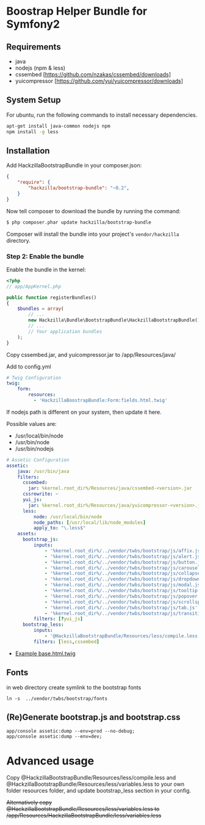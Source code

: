 Boostrap Helper Bundle for Symfony2
===================================

Requirements
------------

* java
* nodejs (npm & less)
* cssembed [https://github.com/nzakas/cssembed/downloads]
* yuicompressor [https://github.com/yui/yuicompressor/downloads]

System Setup
------------

For ubuntu, run the following commands to install necessary dependencies.

```bash
apt-get install java-common nodejs npm
npm install -g less
```

Installation
------------

Add HackzillaBootstrapBundle in your composer.json:

```json
{
    "require": {
        "hackzilla/bootstrap-bundle": "~0.2",
    }
}
```

Now tell composer to download the bundle by running the command:

``` bash
$ php composer.phar update hackzilla/bootstrap-bundle
```

Composer will install the bundle into your project's `vendor/hackzilla` directory.

### Step 2: Enable the bundle

Enable the bundle in the kernel:

``` php
<?php
// app/AppKernel.php

public function registerBundles()
{
    $bundles = array(
        // ...
        new Hackzilla\Bundle\BootstrapBundle\HackzillaBootstrapBundle(),
        // ...
        // Your application bundles
    );
}
```

Copy cssembed.jar, and yuicompressor.jar to /app/Resources/java/

Add to config.yml

```yml
# Twig Configuration
twig:
    form:
        resources:
          - 'HackzillaBoostrapBundle:Form:fields.html.twig'
```

If nodejs path is different on your system, then update it here.

Possible values are:
* /usr/local/bin/node
* /usr/bin/node
* /usr/bin/nodejs

```yml
# Assetic Configuration
assetic:
    java: /usr/bin/java
    filters:
      cssembed:
        jar: %kernel.root_dir%/Resources/java/cssembed-<version>.jar
      cssrewrite: ~
      yui_js:
        jar: %kernel.root_dir%/Resources/java/yuicompressor-<version>.jar
      less:
          node: /usr/local/bin/node
          node_paths: [/usr/local/lib/node_modules]
          apply_to: "\.less$"
    assets:
      bootstrap_js:
          inputs:
              - '%kernel.root_dir%/../vendor/twbs/bootstrap/js/affix.js'
              - '%kernel.root_dir%/../vendor/twbs/bootstrap/js/alert.js'
              - '%kernel.root_dir%/../vendor/twbs/bootstrap/js/button.js'
              - '%kernel.root_dir%/../vendor/twbs/bootstrap/js/carousel.js'
              - '%kernel.root_dir%/../vendor/twbs/bootstrap/js/collapse.js'
              - '%kernel.root_dir%/../vendor/twbs/bootstrap/js/dropdown.js'
              - '%kernel.root_dir%/../vendor/twbs/bootstrap/js/modal.js'
              - '%kernel.root_dir%/../vendor/twbs/bootstrap/js/tooltip.js'
              - '%kernel.root_dir%/../vendor/twbs/bootstrap/js/popover.js'
              - '%kernel.root_dir%/../vendor/twbs/bootstrap/js/scrollspy.js'
              - '%kernel.root_dir%/../vendor/twbs/bootstrap/js/tab.js'
              - '%kernel.root_dir%/../vendor/twbs/bootstrap/js/transition.js'
          filters: [?yui_js]
      bootstrap_less:
          inputs:
              - '@HackzillaBootstrapBundle/Resources/less/compile.less'
          filters: [less,cssembed]
```

- [Example base.html.twig](Resources/doc/base.html.twig)


Fonts
-----

in web directory create symlink to the bootstrap fonts

```ln -s  ../vendor/twbs/bootstrap/fonts```


(Re)Generate bootstrap.js and bootstrap.css
-------------------------------------------

```
app/console assetic:dump --env=prod --no-debug;
app/console assetic:dump --env=dev;
```

Advanced usage
==============

Copy @HackzillaBootstrapBundle/Resources/less/compile.less and @HackzillaBootstrapBundle/Resources/less/variables.less to your own folder resources folder, and update bootstrap_less section in your config.

~~Alternatively copy @HackzillaBootstrapBundle/Resources/less/variables.less to /app/Resources/HackzillaBootstrapBundle/less/variables.less~~
